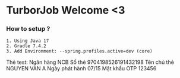 # TurborJob Welcome <3
### How to setup ?

    1. Using Java 17
    2. Gradle 7.4.2
    3. Add Environment: --spring.profiles.active=dev (core)



Thẻ test:
Ngân hàng	NCB
Số thẻ	9704198526191432198
Tên chủ thẻ	NGUYEN VAN A
Ngày phát hành	07/15
Mật khẩu OTP	123456